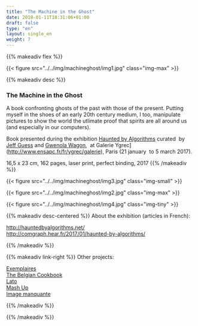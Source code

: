 ```yaml
---
title: "The Machine in the Ghost"
date: 2018-01-11T18:31:06+01:00
draft: false
type: "en"
layout: single_en
weight: 7
---
```


{{% makeadiv flex %}}

{{< figure src="../../img/machineghost/img1.jpg" class="img-max" >}}

{{% makeadiv desc %}}
### The Machine in the Ghost

A book confronting ghosts of the past with those of the present. Putting myself in the shoes of an early 20th century medium, I too, manipulate pictures to show the world the utlimate proof that spirits are all around us  (and especially in our computers).

Book presented during the exhibition [Haunted by Algorithms](http://hauntedbyalgorithms.net/) curated  by [Jeff Guess](http://www.guess.fr/) and [Gwenola Wagon](http://www.gwenolawagon.com/),  at Galerie Ygrec](http://www.ensapc.fr/fr/ygrec/galerie), Paris (21 january  to 5 march 2017).


16,5 x 23 cm, 162 pages, laser print, perfect binding, 2017
{{% /makeadiv %}}

{{< figure src="../../img/machineghost/img3.jpg" class="img-small" >}}

{{< figure src="../../img/machineghost/img2.jpg" class="img-max" >}}

{{< figure src="../../img/machineghost/img4.jpg" class="img-tiny" >}}

{{% makeadiv desc-centered %}}
About the exhibition (articles in French):

http://hauntedbyalgorithms.net/  
http://comgraph.hear.fr/2017/01/haunted-by-algorithms/

{{% /makeadiv %}}

{{% makeadiv link-right %}}
Other projects:

[Exemplaires](https://carolinesorin.com/en/exemplaires)  
[The Belgian Cookbook](https://carolinesorin.com/en/belgian)  
[Lato](https://carolinesorin.com/en/lato)  
[Mash Up](https://carolinesorin.com/en/archi)  
[Image manquante](https://carolinesorin.com/en/manquant)

{{% /makeadiv %}}

{{% /makeadiv %}}